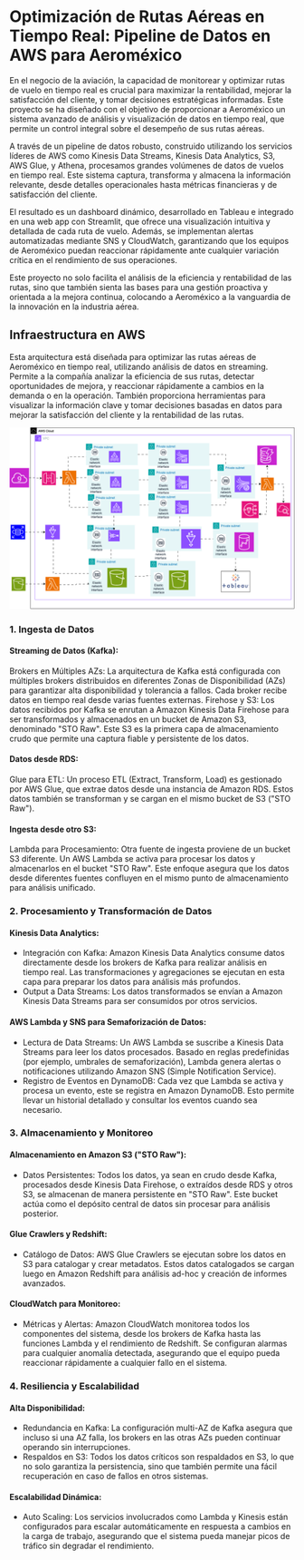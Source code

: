 # Optimización de Rutas Aéreas en Tiempo Real: Pipeline de Datos en AWS para Aeroméxico   
 
En el negocio de la aviación, la capacidad de monitorear y optimizar rutas de vuelo en tiempo real es crucial para maximizar la rentabilidad, mejorar la satisfacción del cliente, y tomar decisiones estratégicas informadas. Este proyecto se ha diseñado con el objetivo de proporcionar a Aeroméxico un sistema avanzado de análisis y visualización de datos en tiempo real, que permite un control integral sobre el desempeño de sus rutas aéreas.
 
A través de un pipeline de datos robusto, construido utilizando los servicios líderes de AWS como Kinesis Data Streams, Kinesis Data Analytics, S3, AWS Glue, y Athena, procesamos grandes volúmenes de datos de vuelos en tiempo real. Este sistema captura, transforma y almacena la información relevante, desde detalles operacionales hasta métricas financieras y de satisfacción del cliente. 

El resultado es un dashboard dinámico, desarrollado en Tableau e integrado en una web app con Streamlit, que ofrece una visualización intuitiva y detallada de cada ruta de vuelo. Además, se implementan alertas automatizadas mediante SNS y CloudWatch, garantizando que los equipos de Aeroméxico puedan reaccionar rápidamente ante cualquier variación crítica en el rendimiento de sus operaciones.

Este proyecto no solo facilita el análisis de la eficiencia y rentabilidad de las rutas, sino que también sienta las bases para una gestión proactiva y orientada a la mejora continua, colocando a Aeroméxico a la vanguardia de la innovación en la industria aérea.


## Infraestructura en AWS

Esta arquitectura está diseñada para optimizar las rutas aéreas de Aeroméxico en tiempo real, utilizando análisis de datos en streaming. Permite a la compañía analizar la eficiencia de sus rutas, detectar oportunidades de mejora, y reaccionar rápidamente a cambios en la demanda o en la operación. También proporciona herramientas para visualizar la información clave y tomar decisiones basadas en datos para mejorar la satisfacción del cliente y la rentabilidad de las rutas.

![diagram](https://github.com/diegovillatoromx/aeromexico-flight-insights/blob/main/aeromexico-pipeline.png)

### 1. Ingesta de Datos
#### Streaming de Datos (Kafka):

Brokers en Múltiples AZs: La arquitectura de Kafka está configurada con múltiples brokers distribuidos en diferentes Zonas de Disponibilidad (AZs) para garantizar alta disponibilidad y tolerancia a fallos. Cada broker recibe datos en tiempo real desde varias fuentes externas.
Firehose y S3: Los datos recibidos por Kafka se enrutan a Amazon Kinesis Data Firehose para ser transformados y almacenados en un bucket de Amazon S3, denominado "STO Raw". Este S3 es la primera capa de almacenamiento crudo que permite una captura fiable y persistente de los datos.

#### Datos desde RDS:

Glue para ETL: Un proceso ETL (Extract, Transform, Load) es gestionado por AWS Glue, que extrae datos desde una instancia de Amazon RDS. Estos datos también se transforman y se cargan en el mismo bucket de S3 ("STO Raw").
#### Ingesta desde otro S3:

Lambda para Procesamiento: Otra fuente de ingesta proviene de un bucket S3 diferente. Un AWS Lambda se activa para procesar los datos y almacenarlos en el bucket "STO Raw". Este enfoque asegura que los datos desde diferentes fuentes confluyen en el mismo punto de almacenamiento para análisis unificado.

### 2. Procesamiento y Transformación de Datos
#### Kinesis Data Analytics:

- Integración con Kafka: Amazon Kinesis Data Analytics consume datos directamente desde los brokers de Kafka para realizar análisis en tiempo real. Las transformaciones y agregaciones se ejecutan en esta capa para preparar los datos para análisis más profundos.
- Output a Data Streams: Los datos transformados se envían a Amazon Kinesis Data Streams para ser consumidos por otros servicios.

#### AWS Lambda y SNS para Semaforización de Datos:

- Lectura de Data Streams: Un AWS Lambda se suscribe a Kinesis Data Streams para leer los datos procesados. Basado en reglas predefinidas (por ejemplo, umbrales de semaforización), Lambda genera alertas o notificaciones utilizando Amazon SNS (Simple Notification Service).
- Registro de Eventos en DynamoDB: Cada vez que Lambda se activa y procesa un evento, este se registra en Amazon DynamoDB. Esto permite llevar un historial detallado y consultar los eventos cuando sea necesario.
### 3. Almacenamiento y Monitoreo
#### Almacenamiento en Amazon S3 ("STO Raw"):

- Datos Persistentes: Todos los datos, ya sean en crudo desde Kafka, procesados desde Kinesis Data Firehose, o extraídos desde RDS y otros S3, se almacenan de manera persistente en "STO Raw". Este bucket actúa como el depósito central de datos sin procesar para análisis posterior.

#### Glue Crawlers y Redshift:
- Catálogo de Datos: AWS Glue Crawlers se ejecutan sobre los datos en S3 para catalogar y crear metadatos. Estos datos catalogados se cargan luego en Amazon Redshift para análisis ad-hoc y creación de informes avanzados.

#### CloudWatch para Monitoreo:

- Métricas y Alertas: Amazon CloudWatch monitorea todos los componentes del sistema, desde los brokers de Kafka hasta las funciones Lambda y el rendimiento de Redshift. Se configuran alarmas para cualquier anomalía detectada, asegurando que el equipo pueda reaccionar rápidamente a cualquier fallo en el sistema.
### 4. Resiliencia y Escalabilidad

#### Alta Disponibilidad:

- Redundancia en Kafka: La configuración multi-AZ de Kafka asegura que incluso si una AZ falla, los brokers en las otras AZs pueden continuar operando sin interrupciones.
- Respaldos en S3: Todos los datos críticos son respaldados en S3, lo que no solo garantiza la persistencia, sino que también permite una fácil recuperación en caso de fallos en otros sistemas.
#### Escalabilidad Dinámica:

- Auto Scaling: Los servicios involucrados como Lambda y Kinesis están configurados para escalar automáticamente en respuesta a cambios en la carga de trabajo, asegurando que el sistema pueda manejar picos de tráfico sin degradar el rendimiento.



